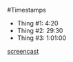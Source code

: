 #Timestamps
- Thing #1: 4:20
- Thing #2: 29:30
- Thing #3: 1:01:00

[screencast]([(https://youtu.be/1fq41GVW5oM)])
